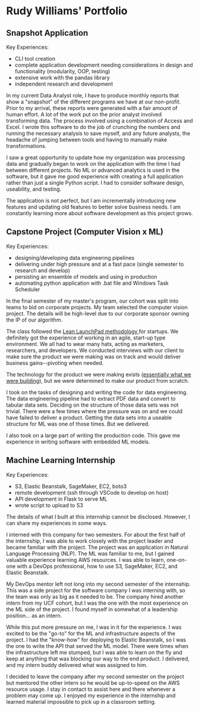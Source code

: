# Rudy Williams' Portfolio

## Snapshot Application

Key Experiences:

- CLI tool creation
- complete application development needing considerations in design and functionality (modularity, OOP, testing)
- extensive work with the pandas library
- independent research and development

In my current Data Analyst role, I have to produce monthly reports that show a "snapshot" of the different programs we have at our non-profit. Prior to my arrival, these reports were generated with a fair amount of human effort. A lot of the work put on the prior analyst involved transforming data. The process involved using a combination of Access and Excel. I wrote this software to do the job of crunching the numbers and running the necessary analysis to save myself, and any future analysts, the headache of jumping between tools and having to manually make transformations. 

I saw a great opportunity to update how my organization was processing data and gradually began to work on the application with the time I had between different projects. No ML or advanced analytics is used in the software, but it gave me good experience with creating a full application rather than just a single Python script. I had to consider software design, useability, and testing. 

The application is not perfect, but I am incrementally introducing new features and updating old features to better solve business needs. I am constantly learning more about software development as this project grows.

## Capstone Project (Computer Vision x ML)

Key Experiences:

- designing/developing data engineering pipelines
- delivering under high pressure and at a fast pace (single semester to research and develop)
- persisting an ensemble of models and using in production
- automating python application with .bat file and Windows Task Scheduler


In the final semester of my master's program, our cohort was split into teams to bid on corporate projects. My team selected the computer vision project. The details will be high-level due to our corporate sponsor owning the IP of our algorithm. 

The class followed the [Lean LaunchPad methodology ](https://en.wikipedia.org/wiki/Lean_Launchpad) for startups. We definitely got the experience of working in an agile, start-up type environment. We all had to wear many hats, acting as marketers, researchers, and developers. We conducted interviews with our client to make sure the product we were making was on track and would deliver business gains--pivoting when needed. 

The technology for the product we were making exists ([essentially what we were building](https://rossum.ai/)), but we were determined to make our product from scratch. 

I took on the tasks of designing and writing the code for data engineering. The data engineering pipeline had to extract PDF data and convert to tabular data sets. Deciding on the structure of those data sets was not trivial. There were a few times where the pressure was on and we could have failed to deliver a product. Getting the data sets into a useable structure for ML was one of those times. But we delivered.

I also took on a large part of writing the production code. This gave me experience in writing software with embedded ML models. 


## Machine Learning Internship

Key Experiences:

 - S3, Elastic Beanstalk, SageMaker, EC2, boto3
 - remote development (ssh through VSCode to develop on host)
 - API development in Flask to serve ML
 - wrote script to upload to S3

The details of what I built at this internship cannot be disclosed. However, I can share my experiences in some ways. 

I interned with this company for two semesters. For about the first half of the internship, I was able to work closely with the project leader and became familiar with the project. The project was an application in Natural Language Processing (NLP). The ML was familiar to me, but I gained valuable experience learning AWS resources. I was able to learn, one-on-one with a DevOps professional, how to use S3, SageMaker, EC2, and Elastic Beanstalk. 

My DevOps mentor left not long into my second semester of the internship. This was a side project for the software company I was interning with, so the team was only as big as it needed to be. The company hired another intern from my UCF cohort, but I was the one with the most experience on the ML side of the project. I found myself in somewhat of a leadership position... as an intern.

While this put more pressure on me, I was in it for the experience. I was excited to be the "go-to" for the ML and infrastructure aspects of the project. I had the "know-how" for deploying to Elastic Beanstalk, so I was the one to write the API that served the ML model. There were times when the infrastructure left me stumped, but I was able to learn on the fly and keep at anything that was blocking our way to the end product. I delivered, and my intern buddy delivered what was assigned to him. 

I decided to leave the company after my second semester on the project but mentored the other intern so he would be up-to-speed on the AWS resource usage. I stay in contact to assist here and there whenever a problem may come up. I enjoyed my experience in the internship and learned material impossible to pick up in a classroom setting.








